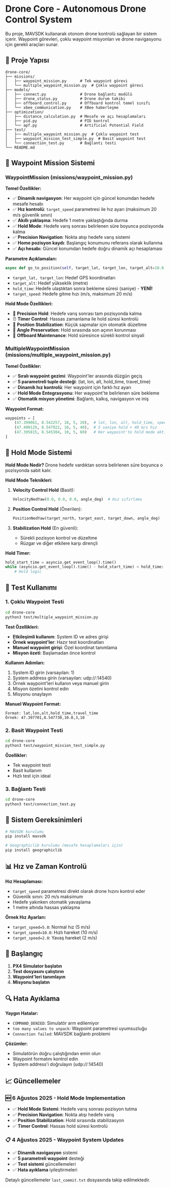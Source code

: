 # Drone Core - Autonomous Drone Control System

Bu proje, MAVSDK kullanarak otonom drone kontrolü sağlayan bir sistem içerir. Waypoint görevleri, çoklu waypoint misyonları ve drone navigasyonu için gerekli araçları sunar.

## 📁 Proje Yapısı

```
drone-core/
├── missions/
│   ├── waypoint_mission.py      # Tek waypoint görevi
│   └── multiple_waypoint_mission.py  # Çoklu waypoint görevi
├── models/
│   ├── connect.py               # Drone bağlantı modülü
│   ├── drone_status.py          # Drone durum takibi
│   ├── offboard_control.py      # Offboard kontrol temel sınıfı
│   └── xbee_communication.py    # XBee haberleşme
├── optimization/
│   ├── distance_calculation.py  # Mesafe ve açı hesaplamaları
│   ├── pid.py                   # PID kontrol
│   └── apf.py                   # Artificial Potential Field
├── test/
│   ├── multiple_waypoint_mission.py  # Çoklu waypoint test
│   ├── waypoint_mission_test_simple.py  # Basit waypoint test
│   └── connection_test.py       # Bağlantı testi
└── README.md
```

## 🚁 Waypoint Mission Sistemi

### WaypointMission (missions/waypoint_mission.py)

**Temel Özellikler:**
- ✅ **Dinamik navigasyon**: Her waypoint için güncel konumdan hedefe mesafe hesabı
- ✅ **Hız kontrolü**: `target_speed` parametresi ile hız ayarı (maksimum 20 m/s güvenlik sınırı)
- ✅ **Akıllı yaklaşma**: Hedefe 1 metre yaklaştığında durma
- ✅ **Hold Mode**: Hedefe varış sonrası belirlenen süre boyunca pozisyonda kalma
- ✅ **Precision Navigation**: Nokta atışı hedefe varış sistemi
- ✅ **Home pozisyon kaydı**: Başlangıç konumunu referans olarak kullanma
- ✅ **Açı hesabı**: Güncel konumdan hedefe doğru dinamik açı hesaplaması

**Parametre Açıklamaları:**
```python
async def go_to_position(self, target_lat, target_lon, target_alt=10.0, hold_time=5.0, target_speed=5.0):
```
- `target_lat, target_lon`: Hedef GPS koordinatları
- `target_alt`: Hedef yükseklik (metre)
- `hold_time`: Hedefe ulaştıktan sonra bekleme süresi (saniye) - **YENİ!**
- `target_speed`: Hedefe gitme hızı (m/s, maksimum 20 m/s)

**Hold Mode Özellikleri:**
- 🎯 **Precision Hold**: Hedefe varış sonrası tam pozisyonda kalma
- ⏰ **Timer Control**: Hassas zamanlama ile hold süresi kontrolü  
- 🔄 **Position Stabilization**: Küçük sapmalar için otomatik düzeltme
- 🧭 **Angle Preservation**: Hold sırasında son açının korunması
- 🚁 **Offboard Maintenance**: Hold süresince sürekli kontrol sinyali

### MultipleWaypointMission (missions/multiple_waypoint_mission.py)

**Temel Özellikler:**
- ✅ **Sıralı waypoint gezimi**: Waypoint'ler arasında düzgün geçiş
- ✅ **5 parametreli tuple desteği**: (lat, lon, alt, hold_time, travel_time)
- ✅ **Dinamik hız kontrolü**: Her waypoint için farklı hız ayarı
- ✅ **Hold Mode Entegrasyonu**: Her waypoint'te belirlenen süre bekleme
- ✅ **Otomatik misyon yönetimi**: Bağlantı, kalkış, navigasyon ve iniş

**Waypoint Format:**
```python
waypoints = [
    (47.399061, 8.542257, 10, 5, 20),  # lat, lon, alt, hold_time, speed
    (47.400129, 8.547922, 10, 5, 40),  # 5 saniye hold + 40 m/s hız
    (47.395815, 8.545304, 10, 5, 60)   # Her waypoint'te hold mode aktif
]
```

## 🎯 Hold Mode Sistemi

**Hold Mode Nedir?**
Drone hedefe vardıktan sonra belirlenen süre boyunca o pozisyonda sabit kalır.

**Hold Mode Teknikleri:**
1. **Velocity Control Hold** (Basit):
   ```python
   VelocityNedYaw(0.0, 0.0, 0.0, angle_deg)  # Hız sıfırlama
   ```

2. **Position Control Hold** (Önerilen):
   ```python
   PositionNedYaw(target_north, target_east, target_down, angle_deg)
   ```

3. **Stabilization Hold** (En güvenli):
   - Sürekli pozisyon kontrol ve düzeltme
   - Rüzgar ve diğer etkilere karşı dirençli

**Hold Timer:**
```python
hold_start_time = asyncio.get_event_loop().time()
while (asyncio.get_event_loop().time() - hold_start_time) < hold_time:
    # Hold logic
```

## 🧪 Test Kullanımı

### 1. Çoklu Waypoint Testi
```bash
cd drone-core
python3 test/multiple_waypoint_mission.py
```

**Test Özellikleri:**
- **Etkileşimli kullanım**: System ID ve adres girişi
- **Örnek waypoint'ler**: Hazır test koordinatları
- **Manuel waypoint girişi**: Özel koordinat tanımlama
- **Misyon özeti**: Başlamadan önce kontrol

**Kullanım Adımları:**
1. System ID girin (varsayılan: 1)
2. System address girin (varsayılan: udp://:14540)
3. Örnek waypoint'leri kullanın veya manuel girin
4. Misyon özetini kontrol edin
5. Misyonu onaylayın

**Manuel Waypoint Format:**
```
Format: lat,lon,alt,hold_time,travel_time
Örnek: 47.397701,8.547730,10.0,3,10
```

### 2. Basit Waypoint Testi
```bash
cd drone-core
python3 test/waypoint_mission_test_simple.py
```

**Özellikler:**
- Tek waypoint testi
- Basit kullanım
- Hızlı test için ideal

### 3. Bağlantı Testi
```bash
cd drone-core
python3 test/connection_test.py
```

## 🔧 Sistem Gereksinimleri

```bash
# MAVSDK kurulumu
pip install mavsdk

# Geographiclib kurulumu (mesafe hesaplamaları için)
pip install geographiclib
```

## 📊 Hız ve Zaman Kontrolü

**Hız Hesaplaması:**
- `target_speed` parametresi direkt olarak drone hızını kontrol eder
- Güvenlik sınırı: 20 m/s maksimum
- Hedefe yakınken otomatik yavaşlama
- 1 metre altında hassas yaklaşma

**Örnek Hız Ayarları:**
- `target_speed=5.0`: Normal hız (5 m/s)
- `target_speed=10.0`: Hızlı hareket (10 m/s)
- `target_speed=2.0`: Yavaş hareket (2 m/s)

## 🚀 Başlangıç

1. **PX4 Simulator başlatın**
2. **Test dosyasını çalıştırın**
3. **Waypoint'leri tanımlayın**
4. **Misyonu başlatın**

## 🔍 Hata Ayıklama

**Yaygın Hatalar:**
- `COMMAND_DENIED`: Simulatör arm edilemiyor
- `too many values to unpack`: Waypoint parametresi uyumsuzluğu
- `Connection failed`: MAVSDK bağlantı problemi

**Çözümler:**
- Simulatörün doğru çalıştığından emin olun
- Waypoint formatını kontrol edin
- System address'i doğrulayın (udp://:14540)

## 📈 Güncellemeler

### 🆕 6 Ağustos 2025 - Hold Mode Implementation
- ✅ **Hold Mode Sistemi**: Hedefe varış sonrası pozisyon tutma
- ✅ **Precision Navigation**: Nokta atışı hedefe varış
- ✅ **Position Stabilization**: Hold sırasında stabilizasyon
- ✅ **Timer Control**: Hassas hold süresi kontrolü

### 📋 4 Ağustos 2025 - Waypoint System Updates  
- ✅ **Dinamik navigasyon** sistemi
- ✅ **5 parametreli waypoint** desteği
- ✅ **Test sistemi** güncellemeleri
- ✅ **Hata ayıklama** iyileştirmeleri

Detaylı güncellemeler `last_commit.txt` dosyasında takip edilmektedir.